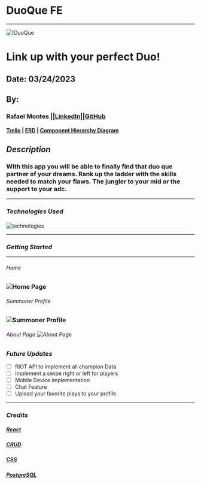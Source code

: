 # DuoQue FE

---



![!DuoQue]()

# Link up with your perfect Duo!

## Date: 03/24/2023

## By:

### Rafael Montes ||[LinkedIn](www.linkedin.com/in/rafael-montes-9040491a5)||[GitHub](https://github.com/RafaelIgnacioMontes)


#### [Trello]() | [ERD](https://media.discordapp.net/attachments/166084953740673025/1088703135578607626/image.png?width=1082&height=678) | [Component Hierarchy Diagram](https://media.discordapp.net/attachments/166084953740673025/1088703060861276170/Screenshot_from_2023-03-23_22-17-52.png?width=1164&height=678)


## **_Description_**

### With this app you will be able to finally find that duo que partner of your dreams. Rank up the ladder with the skills needed to match your flaws. The jungler to your mid or the support to your adc. 

---

### **_Technologies Used_**

####

![technologies](https://camo.githubusercontent.com/c7cd26def93db19affeb8c6af3009fd15720ce38f6259e730699a305c676a820/68747470733a2f2f7777772e66726565636f646563616d702e6f72672f6e6577732f636f6e74656e742f696d616765732f73697a652f77323030302f323032302f30332f5045524e2e706e67)

---

### **_Getting Started_**



---

###### Home

### ![Home Page](https://media.discordapp.net/attachments/1075524186853867702/1092867619251564644/image.png?width=1336&height=644)

###### Summoner Profile

### ![Summoner Profile](https://cdn.discordapp.com/attachments/1075524186853867702/1092867886068023316/image.png)

###### About Page ![About Page]()

### **_Future Updates_**

- [ ] RIOT API to implement all champion Data
- [ ] Implement a swipe right or left for players
- [ ] Mobile Device implementation
- [ ] Chat Feature
- [ ] Upload your favorite plays to your profile

---

### **_Credits_**

##### [React](https://developer.mozilla.org/en-US/docs/Learn/Tools_and_testing/Client-side_JavaScript_frameworks/React_interactivity_filtering_conditional_rendering)

##### [CRUD](https://geeksforgeeks.com/)

##### [CSS](https://weekendprojects.dev/posts/which-responsive-media-query-breakpoints-should-you-use/)

##### [PostgreSQL](https://www.postgresql.org/)
